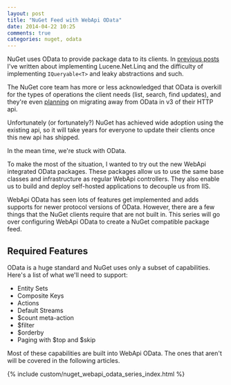 ```yaml
---
layout: post
title: "NuGet Feed with WebApi OData"
date: 2014-04-22 10:25
comments: true
categories: nuget, odata
---
```


NuGet uses OData to provide package data to its clients. In
[previous posts](/blog/2012/03/29/Getting-Started-With-Relinq/)
I've written about implementing Lucene.Net.Linq and the difficulty
of implementing `IQueryable<T>` and leaky abstractions and such.

The NuGet core team has more or less acknowledged that OData is overkill
for the types of operations the client needs (list, search, find updates),
and they're even [planning](https://github.com/NuGet/NuGetGallery/issues/595)
on migrating away from OData in v3 of their HTTP api.

Unfortunately (or fortunately?) NuGet has achieved wide adoption using
the existing api, so it will take years for everyone to update their clients
once this new api has shipped.

In the mean time, we're stuck with OData.

To make the most of the situation, I wanted to try out the new WebApi
integrated OData packages. These packages allow us to use the same base classes
and infrastructure as regular WebApi controllers. They also enable us
to build and deploy self-hosted applications to decouple us from IIS.

WebApi OData has seen lots of features get implemented and adds supports
for newer protocol versions of OData. However, there are a few things that
the NuGet clients require that are not built in. This series will
go over configuring WebApi OData to create a NuGet compatible package feed.

## Required Features

OData is a huge standard and NuGet uses only a subset of capabilities.
Here's a list of what we'll need to support:

* Entity Sets
* Composite Keys
* Actions
* Default Streams
* $count meta-action
* $filter
* $orderby
* Paging with $top and $skip

Most of these capabilities are built into WebApi OData.
The ones that aren't will be covered in the following articles.

{% include custom/nuget_webapi_odata_series_index.html %}
